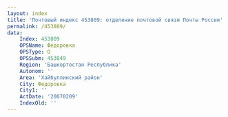 ```yaml
---
layout: index
title: 'Почтовый индекс 453809: отделение почтовой связи Почты России'
permalink: /453809/
data:
    Index: 453809
    OPSName: Федоровка
    OPSType: О
    OPSSubm: 453849
    Region: 'Башкортостан Республика'
    Autonom: ''
    Area: 'Хайбуллинский район'
    City: Федоровка
    City1: ''
    ActDate: '20070209'
    IndexOld: ''
---
```

